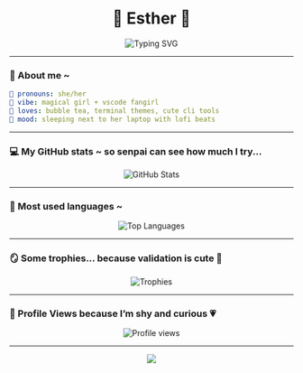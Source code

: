 <h1 align="center">🌸 Esther 🌸</h1>
<p align="center">
  <img src="https://readme-typing-svg.demolab.com?font=Fira+Code&size=24&pause=1000&color=FFB6C1&center=true&vCenter=true&width=435&lines=Hi+senpai...+notice+me~%F0%9F%92%97;I'm+Esther%2C+just+a+little+star...;Trans+girl+dev+%F0%9F%8C%88+soft+on+the+outside%2C+tech+on+the+inside;UwU+I+code+for+fun+and+validation+%F0%9F%A7%A1%F0%9F%92%93" alt="Typing SVG" />
</p>

---

### 🌸 About me ~

```yaml
💖 pronouns: she/her  
💫 vibe: magical girl + vscode fangirl  
🧃 loves: bubble tea, terminal themes, cute cli tools  
🐾 mood: sleeping next to her laptop with lofi beats  
```

---

### 💻 My GitHub stats ~ so senpai can see how much I try...

<p align="center">
  <img src="https://github-readme-stats.vercel.app/api?username=SterTheStar&show_icons=true&theme=rose_pine&hide_border=true&title_color=ffb6c1&icon_color=ffb6c1" alt="GitHub Stats"/>
</p>

---

### 🧸 Most used languages ~
<p align="center">
  <img src="https://github-readme-stats.vercel.app/api/top-langs/?username=SterTheStar&layout=compact&theme=rose_pine&hide_border=true&title_color=ffb6c1" alt="Top Languages"/>
</p>

---

### 🪞 Some trophies... because validation is cute 🌷

<p align="center">
  <img src="https://github-profile-trophy.vercel.app/?username=SterTheStar&theme=dracula&column=4&no-frame=true&title=Stars,Followers,Commit,Repositories&margin-w=10" alt="Trophies" />
</p>

---

### 🌸 Profile Views because I’m shy and curious 💗

<p align="center">
  <img src="https://komarev.com/ghpvc/?username=SterTheStar&style=flat-square&color=ffb6c1" alt="Profile views" />
</p>

---

<p align="center">
  <img src="https://capsule-render.vercel.app/api?type=waving&color=gradient&height=120&section=footer"/>
</p>
